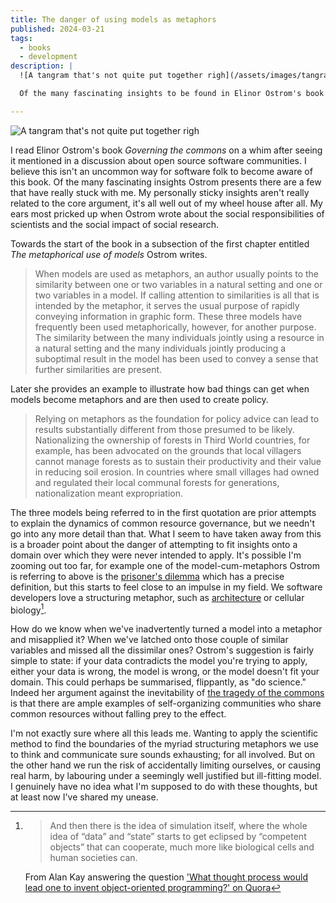 ```yaml
---
title: The danger of using models as metaphors
published: 2024-03-21
tags:
  - books
  - development
description: |
  ![A tangram that's not quite put together righ](/assets/images/tangram-small.webp)

  Of the many fascinating insights to be found in Elinor Ostrom's book _Governing the commons_ there are a few that have really stuck with me. My personally sticky insights aren't really related to the core argument, it's all well out of my wheel house after all. My ears most pricked up when Ostrom wrote about the social responsibilities of scientists and the social impact of social research.

---
```

  ![A tangram that's not quite put together righ](/assets/images/tangram-small.webp)

I read Elinor Ostrom's book _Governing the commons_ on a whim after seeing it mentioned in a discussion about open source software communities. I believe this isn't an uncommon way for software folk to become aware of this book. Of the many fascinating insights Ostrom presents there are a few that have really stuck with me. My personally sticky insights aren't really related to the core argument, it's all well out of my wheel house after all. My ears most pricked up when Ostrom wrote about the social responsibilities of scientists and the social impact of social research.

Towards the start of the book in a subsection of the first chapter entitled _The metaphorical use of models_ Ostrom writes.

> When models are used as metaphors, an author usually points to the similarity between one or two variables in a natural setting and one or two variables in a model. If calling attention to similarities is all that is intended by the metaphor, it serves the usual purpose of rapidly conveying information in graphic form. These three models have frequently been used metaphorically, however, for another purpose. The similarity between the many individuals jointly using a resource in a natural setting and the many individuals jointly producing a suboptimal result in the model has been used to convey a sense that further similarities are present.

Later she provides an example to illustrate how bad things can get when models become metaphors and are then used to create policy.

> Relying on metaphors as the foundation for policy advice can lead to results substantially different from those presumed to be likely. Nationalizing the ownership of forests in Third World countries, for example, has been advocated on the grounds that local villagers cannot manage forests as to sustain their productivity and their value in reducing soil erosion. In countries where small villages had owned and regulated their local communal forests for generations, nationalization meant expropriation.

The three models being referred to in the first quotation are prior attempts to explain the dynamics of common resource governance, but we needn't go into any more detail than that. What I seem to have taken away from this is a broader point about the danger of attempting to fit insights onto a domain over which they were never intended to apply. It's possible I'm zooming out too far, for example one of the model-cum-metaphors Ostrom is referring to above is the [prisoner's dilemma](https://en.wikipedia.org/wiki/Prisoner's_dilemma) which has a precise definition, but this starts to feel close to an impulse in my field. We software developers love a structuring metaphor, such as [architecture](https://en.wikipedia.org/wiki/Pattern_language#Application_domains) or cellular biology[^1].

How do we know when we've inadvertently turned a model into a metaphor and misapplied it? When we've latched onto those couple of similar variables and missed all the dissimilar ones? Ostrom's suggestion is fairly simple to state: if your data contradicts the model you're trying to apply, either your data is wrong, the model is wrong, or the model doesn't fit your domain. This could perhaps be summarised, flippantly, as "do science." Indeed her argument against the inevitability of [the tragedy of the commons](https://en.wikipedia.org/wiki/Tragedy_of_the_commons) is that there are ample examples of self-organizing communities who share common resources without falling prey to the effect.

I'm not exactly sure where all this leads me. Wanting to apply the scientific method to find the boundaries of the myriad structuring metaphors we use to think and communicate sure sounds exhausting; for all involved. But on the other hand we run the risk of accidentally limiting ourselves, or causing real harm, by labouring under a seemingly well justified but ill-fitting model. I genuinely have no idea what I'm supposed to do with these thoughts, but at least now I've shared my unease.

[^1]: > And then there is the idea of simulation itself, where the whole idea of “data” and “state” starts to get eclipsed by “competent objects” that can cooperate, much more like biological cells and human societies can.

    From Alan Kay answering the question ['What thought process would lead one to invent object-oriented programming?' on Quora](https://www.quora.com/What-thought-process-would-lead-one-to-invent-object-oriented-programming/answer/Alan-Kay-11)
